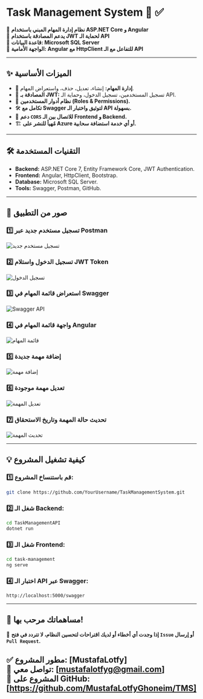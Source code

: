 # **Task Management System 📝 ✅**

🚀 **نظام إدارة المهام المبني باستخدام ASP.NET Core و Angular**  
🔐 **يدعم المصادقة باستخدام JWT لحماية الـ API**  
💾 **قاعدة البيانات: Microsoft SQL Server**  
🎨 **الواجهة الأمامية: Angular مع HttpClient للتفاعل مع الـ API**  

---

## **✨ الميزات الأساسية**
- 📌 **إدارة المهام:** إنشاء، تعديل، حذف، واستعراض المهام.
- 🔐 **المصادقة بـ JWT:** تسجيل المستخدمين، تسجيل الدخول، وحماية الـ API.
- 🎯 **نظام أدوار المستخدمين (Roles & Permissions).**
- 🛠 **تكامل مع Swagger لتوثيق واختبار الـ API بسهولة.**
- 📡 **دعم `CORS` للاتصال بين الـ Frontend و Backend.**
- 🏗 **مُهيأ للنشر على Azure أو أي خدمة استضافة سحابية.**

---

## **🛠️ التقنيات المستخدمة**
- **Backend:** ASP.NET Core 7, Entity Framework Core, JWT Authentication.
- **Frontend:** Angular, HttpClient, Bootstrap.
- **Database:** Microsoft SQL Server.
- **Tools:** Swagger, Postman, GitHub.

---

## **📸 صور من التطبيق**

### **1️⃣ تسجيل مستخدم جديد عبر Postman**
![تسجيل مستخدم جديد](images/register_postman.png)

### **2️⃣ تسجيل الدخول واستلام JWT Token**
![تسجيل الدخول](images/login_postman.png)

### **3️⃣ استعراض قائمة المهام في Swagger**
![Swagger API](images/swagger_tasks.png)

### **4️⃣ واجهة قائمة المهام في Angular**
![قائمة المهام](images/task_list.png)

### **5️⃣ إضافة مهمة جديدة**
![إضافة مهمة](images/add_task.png)

### **6️⃣ تعديل مهمة موجودة**
![تعديل المهمة](images/edit_task.png)

### **7️⃣ تحديث حالة المهمة وتاريخ الاستحقاق**
![تحديث المهمة](images/update_task_status.png)

---

## **💡 كيفية تشغيل المشروع**
### **1️⃣ قم باستنساخ المشروع:**
```bash
git clone https://github.com/YourUsername/TaskManagementSystem.git
```

### **2️⃣ شغل الـ Backend:**
```bash
cd TaskManagementAPI
dotnet run
```

### **3️⃣ شغل الـ Frontend:**
```bash
cd task-management
ng serve
```

### **4️⃣ اختبار الـ API عبر Swagger:**
```
http://localhost:5000/swagger
```

---

## **🌟 مساهماتك مرحب بها!**
📢 **إذا وجدت أي أخطاء أو لديك اقتراحات لتحسين النظام، لا تتردد في فتح `Issue` أو إرسال `Pull Request`.**


✅ **مطور المشروع:** [MustafaLotfy]  
📧 **تواصل معي:** [mustafalotfyg@gmail.com]  
🔗 **المشروع على GitHub:** [https://github.com/MustafaLotfyGhoneim/TMS]    
--
